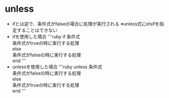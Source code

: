 # unless
- ifとは逆で、条件式がfalseの場合に処理が実行される
  ※unless式にelsifを指定することはできない
- ifを使用した場合
  '''ruby
    if 条件式  
      条件式がtrueの時に実行する処理  
    else  
      条件式がfalseの時に実行する処理  
    end
  '''
- unlessを使用した場合
  '''ruby
    unless 条件式    
      条件式がfalseの時に実行する処理  
    else    
      条件式がtrueの時に実行する処理  
    end
  '''
